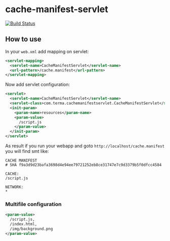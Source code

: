 cache-manifest-servlet
======================

[![Build Status](https://travis-ci.org/terma/cache-manifest-servlet.svg)](https://travis-ci.org/terma/cache-manifest-servlet)

## How to use

In your ```web.xml``` add mapping on servlet:

```xml
<servlet-mapping>
  <servlet-name>CacheManifestServlet</servlet-name>
  <url-pattern>/cache.manifest</url-pattern>
</servlet-mapping>
```

Now add servlet configuration:

```xml
<servlet>
  <servlet-name>CacheManifestServlet</servlet-name>
  <servlet-class>com.terma.cachemanifestservlet.CacheManifestServlet</servlet-class>
  <init-param>
    <param-name>resources</param-name>
    <param-value>
      /script.js
    </param-value>
  </init-param>
</servlet>
```

As result if you run your webapp and goto ```http://localhost/cache.manifest``` you will find smt like:

```
CACHE MANIFEST
# SHA f9a3d9d23bafa3698d4e94ee79721252eb8ce31747e7c9d3379b5f0dfcc4584

CACHE:
/script.js

NETWORK:
*
```

### Multifile configuration

```xml
<param-value>
  /script.js,
  /index.html,
  /img/background.png
</param-value>
```
